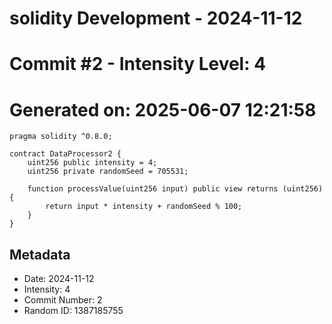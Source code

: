 ﻿# solidity Development - 2024-11-12
# Commit #2 - Intensity Level: 4
# Generated on: 2025-06-07 12:21:58
```solidity
pragma solidity ^0.8.0;

contract DataProcessor2 {
    uint256 public intensity = 4;
    uint256 private randomSeed = 705531;

    function processValue(uint256 input) public view returns (uint256) {
        return input * intensity + randomSeed % 100;
    }
}
```
## Metadata
- Date: 2024-11-12
- Intensity: 4
- Commit Number: 2
- Random ID: 1387185755

